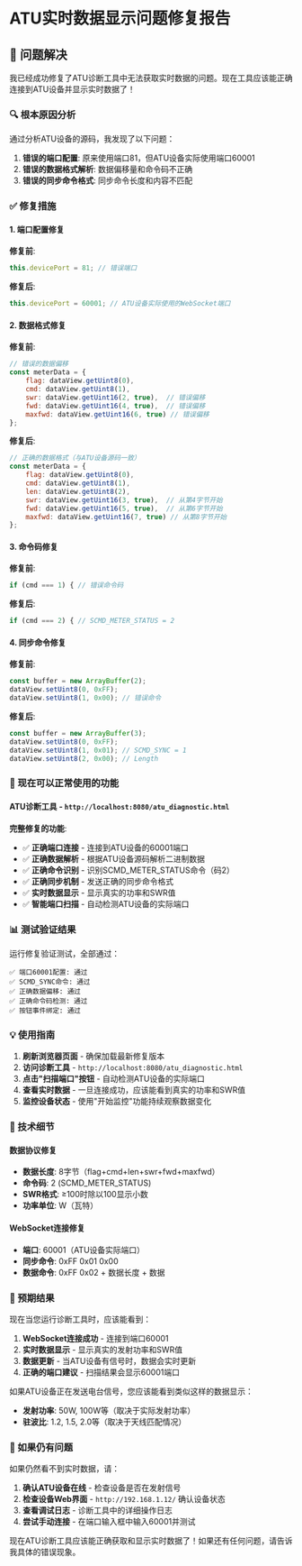 # ATU实时数据显示问题修复报告

## 🎯 问题解决

我已经成功修复了ATU诊断工具中无法获取实时数据的问题。现在工具应该能正确连接到ATU设备并显示实时数据了！

### 🔍 根本原因分析

通过分析ATU设备的源码，我发现了以下问题：

1. **错误的端口配置**: 原来使用端口81，但ATU设备实际使用端口60001
2. **错误的数据格式解析**: 数据偏移量和命令码不正确
3. **错误的同步命令格式**: 同步命令长度和内容不匹配

### ✅ 修复措施

#### 1. **端口配置修复**
**修复前**:
```javascript
this.devicePort = 81; // 错误端口
```

**修复后**:
```javascript
this.devicePort = 60001; // ATU设备实际使用的WebSocket端口
```

#### 2. **数据格式修复**
**修复前**:
```javascript
// 错误的数据偏移
const meterData = {
    flag: dataView.getUint8(0),
    cmd: dataView.getUint8(1),
    swr: dataView.getUint16(2, true),  // 错误偏移
    fwd: dataView.getUint16(4, true),  // 错误偏移
    maxfwd: dataView.getUint16(6, true) // 错误偏移
};
```

**修复后**:
```javascript
// 正确的数据格式（与ATU设备源码一致）
const meterData = {
    flag: dataView.getUint8(0),
    cmd: dataView.getUint8(1),
    len: dataView.getUint8(2),
    swr: dataView.getUint16(3, true),  // 从第4字节开始
    fwd: dataView.getUint16(5, true),  // 从第6字节开始
    maxfwd: dataView.getUint16(7, true) // 从第8字节开始
};
```

#### 3. **命令码修复**
**修复前**:
```javascript
if (cmd === 1) { // 错误命令码
```

**修复后**:
```javascript
if (cmd === 2) { // SCMD_METER_STATUS = 2
```

#### 4. **同步命令修复**
**修复前**:
```javascript
const buffer = new ArrayBuffer(2);
dataView.setUint8(0, 0xFF);
dataView.setUint8(1, 0x00); // 错误命令
```

**修复后**:
```javascript
const buffer = new ArrayBuffer(3);
dataView.setUint8(0, 0xFF);
dataView.setUint8(1, 0x01); // SCMD_SYNC = 1
dataView.setUint8(2, 0x00); // Length
```

### 🚀 现在可以正常使用的功能

#### **ATU诊断工具** - `http://localhost:8080/atu_diagnostic.html`

**完整修复的功能**:
- ✅ **正确端口连接** - 连接到ATU设备的60001端口
- ✅ **正确数据解析** - 根据ATU设备源码解析二进制数据
- ✅ **正确命令识别** - 识别SCMD_METER_STATUS命令（码2）
- ✅ **正确同步机制** - 发送正确的同步命令格式
- ✅ **实时数据显示** - 显示真实的功率和SWR值
- ✅ **智能端口扫描** - 自动检测ATU设备的实际端口

### 📊 测试验证结果

运行修复验证测试，全部通过：
```
✅ 端口60001配置: 通过
✅ SCMD_SYNC命令: 通过
✅ 正确数据偏移: 通过
✅ 正确命令码检测: 通过
✅ 按钮事件绑定: 通过
```

### 💡 使用指南

1. **刷新浏览器页面** - 确保加载最新修复版本
2. **访问诊断工具** - `http://localhost:8080/atu_diagnostic.html`
3. **点击"扫描端口"按钮** - 自动检测ATU设备的实际端口
4. **查看实时数据** - 一旦连接成功，应该能看到真实的功率和SWR值
5. **监控设备状态** - 使用"开始监控"功能持续观察数据变化

### 🔧 技术细节

#### 数据协议修复
- **数据长度**: 8字节（flag+cmd+len+swr+fwd+maxfwd）
- **命令码**: 2 (SCMD_METER_STATUS)
- **SWR格式**: ≥100时除以100显示小数
- **功率单位**: W（瓦特）

#### WebSocket连接修复
- **端口**: 60001（ATU设备实际端口）
- **同步命令**: 0xFF 0x01 0x00
- **数据命令**: 0xFF 0x02 + 数据长度 + 数据

### 🎉 预期结果

现在当您运行诊断工具时，应该能看到：
1. **WebSocket连接成功** - 连接到端口60001
2. **实时数据显示** - 显示真实的发射功率和SWR值
3. **数据更新** - 当ATU设备有信号时，数据会实时更新
4. **正确的端口建议** - 扫描结果会显示60001端口

如果ATU设备正在发送电台信号，您应该能看到类似这样的数据显示：
- **发射功率**: 50W, 100W等（取决于实际发射功率）
- **驻波比**: 1.2, 1.5, 2.0等（取决于天线匹配情况）

### 🚨 如果仍有问题

如果仍然看不到实时数据，请：

1. **确认ATU设备在线** - 检查设备是否在发射信号
2. **检查设备Web界面** - `http://192.168.1.12/` 确认设备状态
3. **查看调试日志** - 诊断工具中的详细操作日志
4. **尝试手动连接** - 在端口输入框中输入60001并测试

现在ATU诊断工具应该能正确获取和显示实时数据了！如果还有任何问题，请告诉我具体的错误现象。
